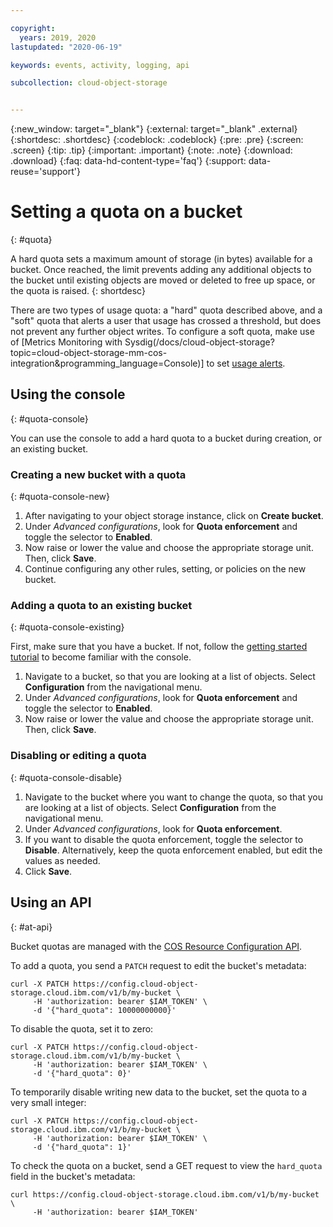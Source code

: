 ```yaml
---

copyright:
  years: 2019, 2020
lastupdated: "2020-06-19"

keywords: events, activity, logging, api

subcollection: cloud-object-storage


---
```

{:new_window: target="_blank"}
{:external: target="_blank" .external}
{:shortdesc: .shortdesc}
{:codeblock: .codeblock}
{:pre: .pre}
{:screen: .screen}
{:tip: .tip}
{:important: .important}
{:note: .note}
{:download: .download} 
{:faq: data-hd-content-type='faq'}
{:support: data-reuse='support'}

# Setting a quota on a bucket
{: #quota}

A hard quota sets a maximum amount of storage (in bytes) available for a bucket.  Once reached, the limit prevents adding any additional objects to the bucket until existing objects are moved or deleted to free up space, or the quota is raised. 
{: shortdesc}

There are two types of usage quota: a "hard" quota described above, and a "soft" quota that alerts a user that usage has crossed a threshold, but does not prevent any further object writes. To configure a soft quota, make use of [Metrics Monitoring with Sysdig(/docs/cloud-object-storage?topic=cloud-object-storage-mm-cos-integration&programming_language=Console)] to set [usage alerts](https://docs.sysdig.com/en/event-alerts.html).

## Using the console
{: #quota-console}

You can use the console to add a hard quota to a bucket during creation, or an existing bucket.

### Creating a new bucket with a quota
{: #quota-console-new}

1. After navigating to your object storage instance, click on **Create bucket**.
2. Under _Advanced configurations_, look for **Quota enforcement** and toggle the selector to **Enabled**.
3. Now raise or lower the value and choose the appropriate storage unit. Then, click **Save**.
4. Continue configuring any other rules, setting, or policies on the new bucket.

### Adding a quota to an existing bucket
{: #quota-console-existing}

First, make sure that you have a bucket. If not, follow the [getting started tutorial](/docs/cloud-object-storage?topic=cloud-object-storage-getting-started-cloud-object-storage) to become familiar with the console. 

1. Navigate to a bucket, so that you are looking at a list of objects. Select **Configuration** from the navigational menu.
2. Under _Advanced configurations_, look for **Quota enforcement** and toggle the selector to **Enabled**.
3. Now raise or lower the value and choose the appropriate storage unit. Then, click **Save**.

### Disabling or editing a quota 
{: #quota-console-disable}

1. Navigate to the bucket where you want to change the quota, so that you are looking at a list of objects. Select **Configuration** from the navigational menu.
2. Under _Advanced configurations_, look for **Quota enforcement**.
3. If you want to disable the quota enforcement, toggle the selector to **Disable**.  Alternatively, keep the quota enforcement enabled, but edit the values as needed.
4. Click **Save**.

## Using an API
{: #at-api}

Bucket quotas are managed with the [COS Resource Configuration API](https://cloud.ibm.com/apidocs/cos/cos-configuration).

To add a quota, you send a `PATCH` request to edit the bucket's metadata:

```curl
curl -X PATCH https://config.cloud-object-storage.cloud.ibm.com/v1/b/my-bucket \
     -H 'authorization: bearer $IAM_TOKEN' \
     -d '{"hard_quota": 10000000000}'
```

To disable the quota, set it to zero:

```curl
curl -X PATCH https://config.cloud-object-storage.cloud.ibm.com/v1/b/my-bucket \
     -H 'authorization: bearer $IAM_TOKEN' \
     -d '{"hard_quota": 0}'
```

To temporarily disable writing new data to the bucket, set the quota to a very small integer:

```curl
curl -X PATCH https://config.cloud-object-storage.cloud.ibm.com/v1/b/my-bucket \
     -H 'authorization: bearer $IAM_TOKEN' \
     -d '{"hard_quota": 1}'
```

To check the quota on a bucket, send a GET request to view the `hard_quota` field in the bucket's metadata:

```curl
curl https://config.cloud-object-storage.cloud.ibm.com/v1/b/my-bucket \
     -H 'authorization: bearer $IAM_TOKEN'
```
